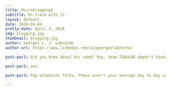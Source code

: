 ```yaml
---
title: Microblogging2
subtitle: On track with it.
layout: default
date: 2018-04-04
pretty-date: April 4, 2018
img: blogging.jpg
thumbnail: blogging.jpg
author: Georges L. J. Labrèche
author-url: https://www.linkedin.com/in/georgeslabreche/

post-par1: Did you know about our name? Yes, team TUBULAR doesn't have an acronym but there is a reason for our name! Tubular was a common expression during the 80s to express excitement, happiness or to say that something is really cool.

post-par2: aso

post-par3: Pay attention folks, these aren't your average day to day snoreville boring bags! The bags we are going to use are Multi-Layer Foil Gas Sampling Bags from RESTEK and they consist of 4 different protective layers that act as a barrier minimising gas permeability. From outer to inner layer we have: 60-gauge nylon, polyethylene, 0.0003 aluminium foil and 0.002 polyethylene. Check out how they look like in the picture! Totally tubular!

---
```

